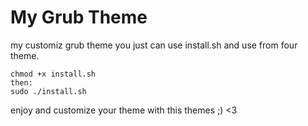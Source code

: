 # My Grub Theme
my customiz grub theme
you just can use install.sh and use from four theme.<br>
```
chmod +x install.sh
then:
sudo ./install.sh
```

enjoy and customize your theme with this themes ;) <3
